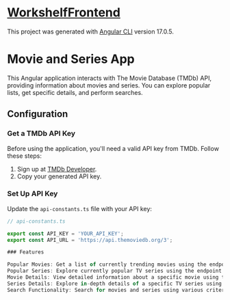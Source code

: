 # [WorkshelfFrontend](https://master.d1ub3efs995f8a.amplifyapp.com/)

This project was generated with [Angular CLI](https://github.com/angular/angular-cli) version 17.0.5.

# Movie and Series App

This Angular application interacts with The Movie Database (TMDb) API, providing information about movies and series. You can explore popular lists, get specific details, and perform searches.

## Configuration

### Get a TMDb API Key

Before using the application, you'll need a valid API key from TMDb. Follow these steps:

1. Sign up at [TMDb Developer](https://www.themoviedb.org/settings/api).
2. Copy your generated API key.

### Set Up API Key

Update the `api-constants.ts` file with your API key:

```typescript
// api-constants.ts

export const API_KEY = 'YOUR_API_KEY';
export const API_URL = 'https://api.themoviedb.org/3';

### Features

Popular Movies: Get a list of currently trending movies using the endpoint /trending/movie/day.
Popular Series: Explore currently popular TV series using the endpoint /tv/popular.
Movie Details: View detailed information about a specific movie using the endpoint /movie/{movieId}.
Series Details: Explore in-depth details of a specific TV series using the endpoint /tv/{seriesId}.
Search Functionality: Search for movies and series using various criteria with appropriate endpoints.
